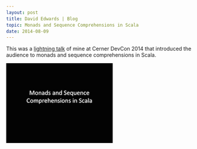 ```yaml
---
layout: post
title: David Edwards | Blog
topic: Monads and Sequence Comprehensions in Scala
date: 2014-08-09
---
```

This was a [lightning talk](https://dl.dropboxusercontent.com/u/6310959/monads-sequence-comprehensions-scala.pdf) of mine at
Cerner DevCon 2014 that introduced the audience to monads and sequence comprehensions in Scala.

[![Monads and Sequence Comprehensions in Scala](/images/monads-sequence-comprehensions-scala.png)](https://dl.dropboxusercontent.com/u/6310959/monads-sequence-comprehensions-scala.pdf "Monads and Sequence Comprehensions in Scala")
